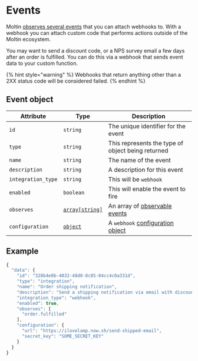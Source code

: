# Events

Moltin [observes several events](observable-events.md) that you can attach webhooks to. With a webhook you can attach custom code that performs actions outside of the Moltin ecosystem.

You may want to send a discount code, or a NPS survey email a few days after an order is fulfilled. You can do this via a webhook that sends event data to your custom function.

{% hint style="warning" %}
Webhooks that return anything other than a 2XX status code will be considered failed.
{% endhint %}

## Event object

| **Attribute** | **Type** | **Description** |
| --- | --- | --- |
| `id` | `string` | The unique identifier for the event |
| `type` | `string` | This represents the type of object being returned |
| `name` | `string` | The name of the event |
| `description` | `string` | A description for this event |
| `integration_type` | `string` | This will be `webhook` |
| `enabled` | `boolean` | This will enable the event to fire |
| `observes` | [`array[string]`](observable-events.md) | An array of [observable events](observable-events.md) |
| `configuration` | [`object`]() | A `webhook` [configuration object]() |

## Example

```javascript
{
  "data": {
    "id": "328b4e0b-4032-48d0-8c85-04cc4c0a331d",
    "type": "integration",
    "name": "Order shipping notification",
    "description": "Send a shipping notification via email with discount code.",
    "integration_type": "webhook",
    "enabled": true,
    "observes": [
      "order.fulfilled"
    ],
    "configuration": {
      "url": "https://ilovelamp.now.sh/send-shipped-email",
      "secret_key": "SOME_SECRET_KEY"
    }
  }
}
```

